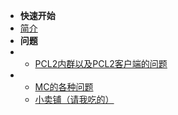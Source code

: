 - **快速开始**
- [简介](README.md)
- **问题**
- - [PCL2内群以及PCL2客户端的问题](api_system/introduction.md)
- - [MC的各种问题](api_system/questionofmc.md)
  - [小卖铺（请我吃的）](https://afdian.net/@KingOsuperSuper)

